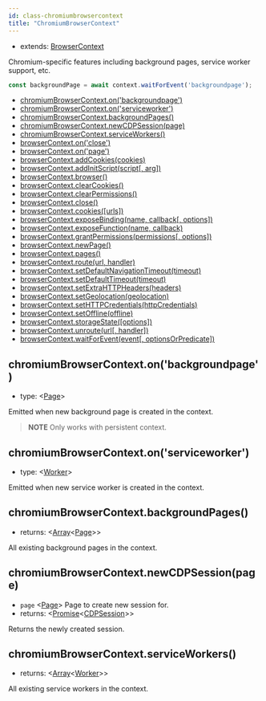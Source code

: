 ```yaml
---
id: class-chromiumbrowsercontext
title: "ChromiumBrowserContext"
---
```


* extends: [BrowserContext]

Chromium-specific features including background pages, service worker support, etc.

```js
const backgroundPage = await context.waitForEvent('backgroundpage');
```


- [chromiumBrowserContext.on('backgroundpage')](./api/class-chromiumbrowsercontext.md#chromiumbrowsercontextonbackgroundpage)
- [chromiumBrowserContext.on('serviceworker')](./api/class-chromiumbrowsercontext.md#chromiumbrowsercontextonserviceworker)
- [chromiumBrowserContext.backgroundPages()](./api/class-chromiumbrowsercontext.md#chromiumbrowsercontextbackgroundpages)
- [chromiumBrowserContext.newCDPSession(page)](./api/class-chromiumbrowsercontext.md#chromiumbrowsercontextnewcdpsessionpage)
- [chromiumBrowserContext.serviceWorkers()](./api/class-chromiumbrowsercontext.md#chromiumbrowsercontextserviceworkers)
- [browserContext.on('close')](./api/class-browsercontext.md#browsercontextonclose)
- [browserContext.on('page')](./api/class-browsercontext.md#browsercontextonpage)
- [browserContext.addCookies(cookies)](./api/class-browsercontext.md#browsercontextaddcookiescookies)
- [browserContext.addInitScript(script[, arg])](./api/class-browsercontext.md#browsercontextaddinitscriptscript-arg)
- [browserContext.browser()](./api/class-browsercontext.md#browsercontextbrowser)
- [browserContext.clearCookies()](./api/class-browsercontext.md#browsercontextclearcookies)
- [browserContext.clearPermissions()](./api/class-browsercontext.md#browsercontextclearpermissions)
- [browserContext.close()](./api/class-browsercontext.md#browsercontextclose)
- [browserContext.cookies([urls])](./api/class-browsercontext.md#browsercontextcookiesurls)
- [browserContext.exposeBinding(name, callback[, options])](./api/class-browsercontext.md#browsercontextexposebindingname-callback-options)
- [browserContext.exposeFunction(name, callback)](./api/class-browsercontext.md#browsercontextexposefunctionname-callback)
- [browserContext.grantPermissions(permissions[, options])](./api/class-browsercontext.md#browsercontextgrantpermissionspermissions-options)
- [browserContext.newPage()](./api/class-browsercontext.md#browsercontextnewpage)
- [browserContext.pages()](./api/class-browsercontext.md#browsercontextpages)
- [browserContext.route(url, handler)](./api/class-browsercontext.md#browsercontextrouteurl-handler)
- [browserContext.setDefaultNavigationTimeout(timeout)](./api/class-browsercontext.md#browsercontextsetdefaultnavigationtimeouttimeout)
- [browserContext.setDefaultTimeout(timeout)](./api/class-browsercontext.md#browsercontextsetdefaulttimeouttimeout)
- [browserContext.setExtraHTTPHeaders(headers)](./api/class-browsercontext.md#browsercontextsetextrahttpheadersheaders)
- [browserContext.setGeolocation(geolocation)](./api/class-browsercontext.md#browsercontextsetgeolocationgeolocation)
- [browserContext.setHTTPCredentials(httpCredentials)](./api/class-browsercontext.md#browsercontextsethttpcredentialshttpcredentials)
- [browserContext.setOffline(offline)](./api/class-browsercontext.md#browsercontextsetofflineoffline)
- [browserContext.storageState([options])](./api/class-browsercontext.md#browsercontextstoragestateoptions)
- [browserContext.unroute(url[, handler])](./api/class-browsercontext.md#browsercontextunrouteurl-handler)
- [browserContext.waitForEvent(event[, optionsOrPredicate])](./api/class-browsercontext.md#browsercontextwaitforeventevent-optionsorpredicate)

## chromiumBrowserContext.on('backgroundpage')
- type: <[Page]>

Emitted when new background page is created in the context.

> **NOTE** Only works with persistent context.

## chromiumBrowserContext.on('serviceworker')
- type: <[Worker]>

Emitted when new service worker is created in the context.

## chromiumBrowserContext.backgroundPages()
- returns: <[Array]<[Page]>>

All existing background pages in the context.

## chromiumBrowserContext.newCDPSession(page)
- `page` <[Page]> Page to create new session for.
- returns: <[Promise]<[CDPSession]>>

Returns the newly created session.

## chromiumBrowserContext.serviceWorkers()
- returns: <[Array]<[Worker]>>

All existing service workers in the context.

[Accessibility]: ./api/class-accessibility.md "Accessibility"
[Browser]: ./api/class-browser.md "Browser"
[BrowserContext]: ./api/class-browsercontext.md "BrowserContext"
[BrowserServer]: ./api/class-browserserver.md "BrowserServer"
[BrowserType]: ./api/class-browsertype.md "BrowserType"
[CDPSession]: ./api/class-cdpsession.md "CDPSession"
[ChromiumBrowser]: ./api/class-chromiumbrowser.md "ChromiumBrowser"
[ChromiumBrowserContext]: ./api/class-chromiumbrowsercontext.md "ChromiumBrowserContext"
[ChromiumCoverage]: ./api/class-chromiumcoverage.md "ChromiumCoverage"
[ConsoleMessage]: ./api/class-consolemessage.md "ConsoleMessage"
[Dialog]: ./api/class-dialog.md "Dialog"
[Download]: ./api/class-download.md "Download"
[ElementHandle]: ./api/class-elementhandle.md "ElementHandle"
[FileChooser]: ./api/class-filechooser.md "FileChooser"
[FirefoxBrowser]: ./api/class-firefoxbrowser.md "FirefoxBrowser"
[Frame]: ./api/class-frame.md "Frame"
[JSHandle]: ./api/class-jshandle.md "JSHandle"
[Keyboard]: ./api/class-keyboard.md "Keyboard"
[Logger]: ./api/class-logger.md "Logger"
[Mouse]: ./api/class-mouse.md "Mouse"
[Page]: ./api/class-page.md "Page"
[Playwright]: ./api/class-playwright.md "Playwright"
[Request]: ./api/class-request.md "Request"
[Response]: ./api/class-response.md "Response"
[Route]: ./api/class-route.md "Route"
[Selectors]: ./api/class-selectors.md "Selectors"
[TimeoutError]: ./api/class-timeouterror.md "TimeoutError"
[Touchscreen]: ./api/class-touchscreen.md "Touchscreen"
[Video]: ./api/class-video.md "Video"
[WebKitBrowser]: ./api/class-webkitbrowser.md "WebKitBrowser"
[WebSocket]: ./api/class-websocket.md "WebSocket"
[Worker]: ./api/class-worker.md "Worker"
[Element]: https://developer.mozilla.org/en-US/docs/Web/API/element "Element"
[Evaluation Argument]: ./core-concepts.md#evaluationargument "Evaluation Argument"
[iterator]: https://developer.mozilla.org/en-US/docs/Web/JavaScript/Reference/Iteration_protocols "Iterator"
[origin]: https://developer.mozilla.org/en-US/docs/Glossary/Origin "Origin"
[selector]: https://developer.mozilla.org/en-US/docs/Web/CSS/CSS_Selectors "selector"
[Serializable]: https://developer.mozilla.org/en-US/docs/Web/JavaScript/Reference/Global_Objects/JSON/stringify#Description "Serializable"
[UIEvent.detail]: https://developer.mozilla.org/en-US/docs/Web/API/UIEvent/detail "UIEvent.detail"
[UnixTime]: https://en.wikipedia.org/wiki/Unix_time "Unix Time"
[xpath]: https://developer.mozilla.org/en-US/docs/Web/XPath "xpath"

[Array]: https://developer.mozilla.org/en-US/docs/Web/JavaScript/Reference/Global_Objects/Array "Array"
[boolean]: https://developer.mozilla.org/en-US/docs/Web/JavaScript/Data_structures#Boolean_type "Boolean"
[Buffer]: https://nodejs.org/api/buffer.html#buffer_class_buffer "Buffer"
[ChildProcess]: https://nodejs.org/api/child_process.html "ChildProcess"
[Error]: https://nodejs.org/api/errors.html#errors_class_error "Error"
[function]: https://developer.mozilla.org/en-US/docs/Web/JavaScript/Reference/Global_Objects/Function "Function"
[Map]: https://developer.mozilla.org/en-US/docs/Web/JavaScript/Reference/Global_Objects/Map "Map"
[null]: https://developer.mozilla.org/en-US/docs/Web/JavaScript/Reference/Global_Objects/null "null"
[number]: https://developer.mozilla.org/en-US/docs/Web/JavaScript/Data_structures#Number_type "Number"
[Object]: https://developer.mozilla.org/en-US/docs/Web/JavaScript/Reference/Global_Objects/Object "Object"
[Promise]: https://developer.mozilla.org/en-US/docs/Web/JavaScript/Reference/Global_Objects/Promise "Promise"
[Readable]: https://nodejs.org/api/stream.html#stream_class_stream_readable "Readable"
[RegExp]: https://developer.mozilla.org/en-US/docs/Web/JavaScript/Reference/Global_Objects/RegExp "RegExp"
[string]: https://developer.mozilla.org/en-US/docs/Web/JavaScript/Data_structures#String_type "string"
[URL]: https://nodejs.org/api/url.html "URL"